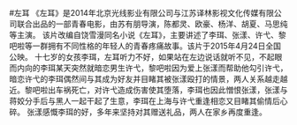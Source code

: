 #左耳
  《左耳》是2014年北京光线影业有限公司与江苏译林影视文化传媒有限公司联合出品的一部青春电影，由苏有朋导演，陈都灵、欧豪、杨洋、胡夏、马思纯等主演。
  该片改编自饶雪漫同名小说《左耳》，主要讲述了李珥、张漾、许弋、黎吧啦等一群拥有不同性格的年轻人的青春疼痛故事。该片于2015年4月24日全国公映。
  十七岁的女孩李珥，左耳听力不好，如果站在左边说话就听不见，不起眼而内向的李珥某天突然就暗恋男生许弋，黎吧啦因为爱上张漾而帮助他勾引许弋，暗恋许弋的李珥偶然间与其成为好友并目睹其被张漾殴打的情景，两人关系越走越近。黎吧啦出车祸死亡，对许弋造成伤害使其堕落，李珥也因此憎恨张漾，张漾与蒋姣分手后与黑人一起干起了生意，李珥在上海与许弋重逢相恋又目睹其偷情后心碎。
  张漾感慨李珥的好，多年来坚持对其赠送礼品，两人在家乡再度重逢。
